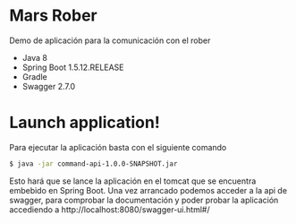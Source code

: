 # Mars Rober

Demo de aplicación para la comunicación con el rober
  - Java 8
  - Spring Boot 1.5.12.RELEASE
  - Gradle
  - Swagger 2.7.0

# Launch application!
Para ejecutar la aplicación basta con el siguiente comando
```sh
$ java -jar command-api-1.0.0-SNAPSHOT.jar
```
Esto hará que se lance la aplicación en el tomcat que se encuentra embebido en Spring Boot.
Una vez arrancado podemos acceder a la api de swagger, para comprobar la documentación y poder probar la aplicación accediendo a http://localhost:8080/swagger-ui.html#/


